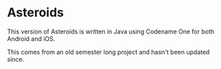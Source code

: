 # Asteroids

This version of Asteroids is written in Java using Codename One for both Android and iOS. 

This comes from an old semester long project and hasn't been updated since.
